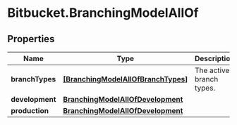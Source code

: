 # Bitbucket.BranchingModelAllOf

## Properties

Name | Type | Description | Notes
------------ | ------------- | ------------- | -------------
**branchTypes** | [**[BranchingModelAllOfBranchTypes]**](BranchingModelAllOfBranchTypes.md) | The active branch types. | [optional] 
**development** | [**BranchingModelAllOfDevelopment**](BranchingModelAllOfDevelopment.md) |  | [optional] 
**production** | [**BranchingModelAllOfDevelopment**](BranchingModelAllOfDevelopment.md) |  | [optional] 


